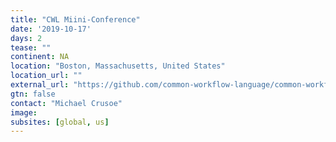 ```yaml
---
title: "CWL Miini-Conference"
date: '2019-10-17'
days: 2
tease: ""
continent: NA
location: "Boston, Massachusetts, United States"
location_url: ""
external_url: "https://github.com/common-workflow-language/common-workflow-language/issues/868"
gtn: false
contact: "Michael Crusoe"
image: 
subsites: [global, us]
---
```

